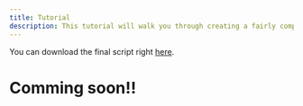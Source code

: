 ```yaml
---
title: Tutorial
description: This tutorial will walk you through creating a fairly complex questionnaire.
---
```


You can download the final script right [here](scripts/tutorial.js).

# Comming soon!!
